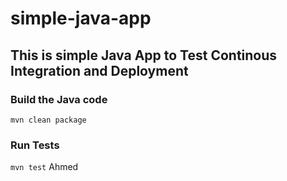 # simple-java-app
## This is simple Java App to Test Continous Integration and Deployment

### Build the Java code
```mvn clean package```

### Run Tests
```mvn test```
Ahmed
